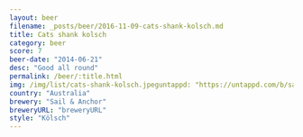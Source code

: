 ```yaml
---
layout: beer
filename: _posts/beer/2016-11-09-cats-shank-kolsch.md
title: Cats shank kolsch
category: beer
score: 7
beer-date: "2014-06-21"
desc: "Good all round"
permalink: /beer/:title.html
img: /img/list/cats-shank-kolsch.jpeguntappd: "https://untappd.com/b/sail---anchor-cats-shank-kolsch/245315"
country: "Australia"
brewery: "Sail & Anchor"
breweryURL: "breweryURL"
style: "Kölsch"
---
```

